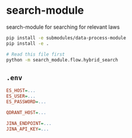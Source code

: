 # search-module
search-module for searching for relevant laws

```bash
pip install -e submodules/data-process-module
pip install -e .
```

```bash
# Read this file first
python -m search_module.flow.hybrid_search
```

## `.env`
```ini
ES_HOST=...
ES_USER=...
ES_PASSWORD=...

QDRANT_HOST=...

JINA_ENDPOINT=...
JINA_API_KEY=...
```
